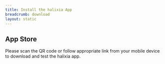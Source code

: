 ```yaml
---
title: Install the halixia App
breadcrumb: download
layout: static
---
```

## App Store

Please scan the QR code or follow appropriate link from your mobile device to download and test the halixia app.
